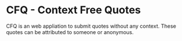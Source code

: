 CFQ - Context Free Quotes
===

CFQ is an web appliation to submit quotes without any context. These quotes can be attributed to someone or anonymous.
